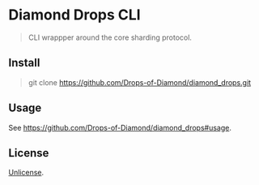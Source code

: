 # Diamond Drops CLI

> CLI wrappper around the core sharding protocol.

## Install

> git clone https://github.com/Drops-of-Diamond/diamond_drops.git

## Usage

See https://github.com/Drops-of-Diamond/diamond_drops#usage.

## License

[Unlicense](LICENSE).
